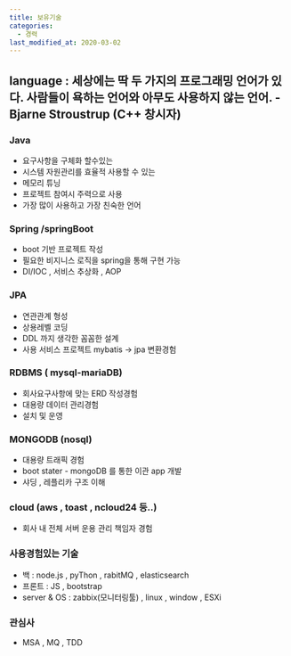 ```yaml
---
title: 보유기술
categories: 
  - 경력
last_modified_at: 2020-03-02
---
```

language : 세상에는 딱 두 가지의 프로그래밍 언어가 있다. 사람들이 욕하는 언어와 아무도 사용하지 않는 언어. - Bjarne Stroustrup (C++ 창시자)
-----------------------------------

### Java
  * 요구사항을 구체화 할수있는
  * 시스템 자원관리를 효율적 사용할 수 있는
  * 메모리 튜닝
  * 프로젝트 참여시 주력으로 사용
  * 가장 많이 사용하고 가장 친숙한 언어

### Spring /springBoot

  * boot 기반 프로젝트 작성
  * 필요한 비지니스 로직을 spring을 통해 구현 가능
  * DI/IOC , 서비스 추상화 , AOP

### JPA

  * 연관관계 형성
  * 상용레벨 코딩
  * DDL 까지 생각한 꼼꼼한 설계
  * 사용 서비스 프로젝트 mybatis -> jpa 변환경험
  
### RDBMS ( mysql-mariaDB)

  * 회사요구사항에 맞는 ERD 작성경험
  * 대용량 데이터 관리경험
  * 설치 및 운영
  
### MONGODB (nosql)

  * 대용량 트래픽 경험
  * boot stater - mongoDB 를 통한 이관 app 개발
  * 샤딩 , 레플리카 구조 이해
  
### cloud (aws , toast , ncloud24 등..)
  * 회사 내 전체 서버 운용 관리 책임자 경험
  
### 사용경험있는 기술
  * 백 : node.js , pyThon , rabitMQ , elasticsearch
  * 프론트 : JS , bootstrap 
  * server & OS : zabbix(모니터링툴) , linux , window , ESXi
  
### 관심사
  * MSA , MQ , TDD 
